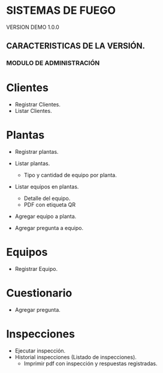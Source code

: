# __SISTEMAS DE FUEGO__
VERSION DEMO 1.0.0



## CARACTERISTICAS DE LA VERSIÓN.

### MODULO DE ADMINISTRACIÓN

Clientes
==========

+ Registrar Clientes.
+ Listar Clientes.


Plantas
==========

+ Registrar plantas.

+ Listar plantas.
     * Tipo y cantidad de equipo por planta.

+ Listar equipos en plantas.
   * Detalle del equipo.
   * PDF con etiqueta QR

+ Agregar equipo a planta.

+ Agregar pregunta a equipo. 

Equipos
==========

+ Registrar Equipo.


Cuestionario
==========

+ Agregar pregunta.

Inspecciones
==========

+ Ejecutar inspección.
+ Historial inspecciones (Listado de inspecciones).
    * Imprimir pdf con inspección y respuestas registradas.





